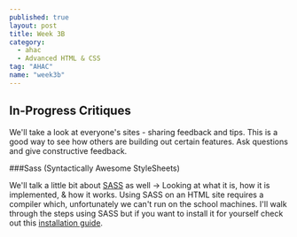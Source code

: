 ```yaml
---
published: true
layout: post
title: Week 3B
category: 
  - ahac
  - Advanced HTML & CSS
tag: "AHAC"
name: "week3b"
---
```


<h2>In-Progress Critiques</h2>

We'll take a look at everyone's sites - sharing feedback and tips. This is a good way to see how others are building out certain features. Ask questions and give constructive feedback. 

###Sass (Syntactically Awesome StyleSheets)

We'll talk a little bit about [SASS](http://sass-lang.com) as well -> Looking at what it is, how it is implemented, & how it works. Using SASS on an HTML site requires a compiler which, unfortunately we can't run on the school machines. I'll walk through the steps using SASS but if you want to install it for yourself check out this [installation guide](http://sass-lang.com/install). 